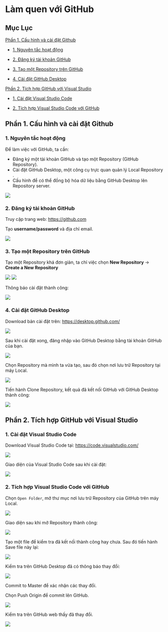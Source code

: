 # Làm quen với GitHub

## Mục Lục

[Phần 1. Cấu hình và cài đặt Github](https://github.com/quanganh1996111/Linux-Tutorial/blob/master/GitHub%20Tutorial.md#ph%E1%BA%A7n-1-c%E1%BA%A5u-h%C3%ACnh-v%C3%A0-c%C3%A0i-%C4%91%E1%BA%B7t-github)

- [1. Nguyên tắc hoạt động](https://github.com/quanganh1996111/Linux-Tutorial/blob/master/GitHub%20Tutorial.md#1-nguy%C3%AAn-t%E1%BA%AFc-ho%E1%BA%A1t-%C4%91%E1%BB%99ng)

- [2. Đăng ký tài khoản GitHub](https://github.com/quanganh1996111/Linux-Tutorial/blob/master/GitHub%20Tutorial.md#2-%C4%91%C4%83ng-k%C3%BD-t%C3%A0i-kho%E1%BA%A3n-github)

- [3. Tạo một Repository trên GitHub](https://github.com/quanganh1996111/Linux-Tutorial/blob/master/GitHub%20Tutorial.md#3-t%E1%BA%A1o-m%E1%BB%99t-repository-tr%C3%AAn-github)

- [4. Cài đặt GitHub Desktop](https://github.com/quanganh1996111/Linux-Tutorial/blob/master/GitHub%20Tutorial.md#4-c%C3%A0i-%C4%91%E1%BA%B7t-github-desktop)

[Phần 2. Tích hợp GitHub với Visual Studio](https://github.com/quanganh1996111/Linux-Tutorial/blob/master/GitHub%20Tutorial.md#ph%E1%BA%A7n-2-t%C3%ADch-h%E1%BB%A3p-github-v%E1%BB%9Bi-visual-studio)

- [1. Cài đặt Visual Studio Code](https://github.com/quanganh1996111/Linux-Tutorial/blob/master/GitHub%20Tutorial.md#1-c%C3%A0i-%C4%91%E1%BA%B7t-visual-studio-code)

- [2. Tích hợp Visual Studio Code với GitHub](https://github.com/quanganh1996111/Linux-Tutorial/blob/master/GitHub%20Tutorial.md#2-t%C3%ADch-h%E1%BB%A3p-visual-studio-code-v%E1%BB%9Bi-github)


## Phần 1. Cấu hình và cài đặt Github

### 1. Nguyên tắc hoạt động

 Để làm việc với GitHub, ta cần:
    
- Đăng ký một tài khoản GitHub và tạo một Repository (GitHub Repository).
- Cài đặt GitHub Desktop, một công cụ trực quan quản lý Local Repository .
- Cấu hình để có thể đồng bộ hóa dữ liệu bằng GitHub Desktop lên Repository server.

<img src="https://i.imgur.com/Am1wAOY.png">

### 2. Đăng ký tài khoản GitHub

Truy cập trang web: https://github.com 

Tạo **username/password** và địa chỉ email.

<img src="https://i.imgur.com/PIJ4n2G.png">

### 3. Tạo một Repository trên GitHub

Tạo một Repository khá đơn giản, ta chỉ việc chọn **New Repository** -> **Create a New Repository**

<img src="https://i.imgur.com/Au778Sm.png">

<img src="https://i.imgur.com/19FzsZk.png">

Thông báo cài đặt thành công:

<img src="https://i.imgur.com/pX8cJc0.png">

### 4. Cài đặt GitHub Desktop

Download bản cài đặt trên: https://desktop.github.com/

<img src="https://i.imgur.com/e7Hibgz.png">

Sau khi cài đặt xong, đăng nhập vào GitHub Desktop bằng tài khoản GitHub của bạn.

<img src="https://i.imgur.com/5Krek2V.png">

Chọn Repository mà mình ta vừa tạo, sau đó chọn nơi lưu trữ Repository tại máy Local.

<img src="https://i.imgur.com/qg190jt.png">

Tiến hành Clone Repository, kết quả đã kết nối GitHub với GitHub Desktop thành công:

<img src="https://i.imgur.com/Tcph81H.png">

## Phần 2. Tích hợp GitHub với Visual Studio

### 1. Cài đặt Visual Studio Code

Download Visual Studio Code tại: https://code.visualstudio.com/

<img src="https://i.imgur.com/xpddw6L.png">

Giao diện của Visual Studio Code sau khi cài đặt:

<img src="https://i.imgur.com/W3u6AeP.png">

### 2. Tích hợp Visual Studio Code với GitHub

Chọn `Open Folder`, mở thư mục nơi lưu trữ Repository của GitHub trên máy Local.

<img src="https://i.imgur.com/8rJ5j1a.png">

Giao diện sau khi mở Repository thành công:

<img src="https://i.imgur.com/iZhi8Vj.png">

Tạo một file để kiểm tra đã kết nối thành công hay chưa. Sau đó tiến hành Save file này lại:

<img src="https://i.imgur.com/9uJDRnT.png">

Kiểm tra trên GitHub Desktop đã có thông báo thay đổi:

<img src="https://i.imgur.com/BiHPOIX.png">

Commit to Master để xác nhận các thay đổi.

Chọn Push Origin để commit lên GitHub.

<img src="https://i.imgur.com/zvy3umh.png">

Kiểm tra trên GitHub web thấy đã thay đổi.
    
<img src="https://i.imgur.com/znkfrSv.png">
